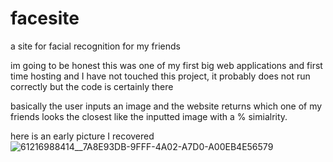 # facesite
a site for facial recognition for my friends


im going to be honest this was one of my first big web applications and first time hosting and I have not touched this project, it probably does not run correctly but the code is certainly there

basically the user inputs an image and the website returns which one of my friends looks the closest like the inputted image with a % simialrity.

here is an early picture I recovered
![61216988414__7A8E93DB-9FFF-4A02-A7D0-A00EB4E56579](https://user-images.githubusercontent.com/65536687/90861246-160c9180-e351-11ea-8668-62a2b4ed62de.JPG)
